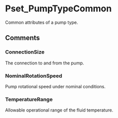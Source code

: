 # Pset_PumpTypeCommon

Common attributes of a pump type.


## Comments

### ConnectionSize

The connection to and from the pump.

### NominalRotationSpeed

Pump rotational speed under nominal conditions.

### TemperatureRange

Allowable operational range of the fluid temperature.

